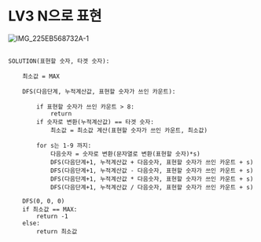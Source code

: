 # LV3 N으로 표현

![IMG_225EB568732A-1](https://user-images.githubusercontent.com/52441478/133185035-453a7d3f-e3cc-4d03-89d5-eef3d1a578e0.jpeg)

```

SOLUTION(표현할 숫자, 타겟 숫자):

    최소값 = MAX

    DFS(다음단계, 누적계산값, 표현할 숫자가 쓰인 카운트):

        if 표현할 숫자가 쓰인 카운트 > 8:
            return
        if 숫자로 변환(누적계산값) == 타겟 숫자:
            최소값 = 최소값 계산(표현할 숫자가 쓰인 카운트, 최소값)

        for s는 1-9 까지:
            다음숫자 = 숫자로 변환(문자열로 변환(표현할 숫자)*s)
            DFS(다음단계+1, 누적계산값 + 다음숫자, 표현할 숫자가 쓰인 카운트 + s)
            DFS(다음단계+1, 누적계산값 - 다음숫자, 표현할 숫자가 쓰인 카운트 + s)
            DFS(다음단계+1, 누적계산값 * 다음숫자, 표현할 숫자가 쓰인 카운트 + s)
            DFS(다음단계+1, 누적계산값 / 다음숫자, 표현할 숫자가 쓰인 카운트 + s)

    DFS(0, 0, 0)
    if 최소값 == MAX:
        return -1
    else:
        return 최소값

```
